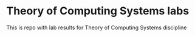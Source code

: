 # Theory of Computing Systems labs

This is repo with lab results for Theory of Computing Systems discipline
